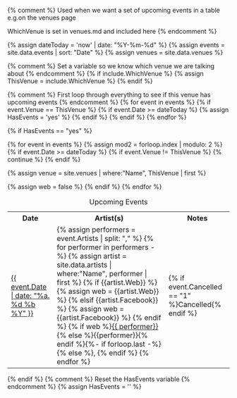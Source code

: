 {% comment %}
  Used when we want a set of upcoming events in a table
  e.g.on the venues page

  WhichVenue is set in venues.md and included here
{% endcomment %}


{% assign dateToday = 'now' | date: "%Y-%m-%d" %}
{% assign events = site.data.events | sort: "Date" %}
{% assign venues = site.data.venues %}

{% comment %}
  Set a variable so we know which venue we are talking about
{% endcomment %}
{% if include.WhichVenue %}
{% assign ThisVenue = include.WhichVenue %}
{% endif %}

{% comment %}
  First loop through everything to see if this venue has upcoming events
{% endcomment %}
{% for event in events %}
{% if event.Venue == ThisVenue  %}
{% if event.Date >= dateToday  %}
{% assign HasEvents = 'yes' %}
{% endif %}
{% endif %}
{% endfor %}

{% if HasEvents == "yes" %}
<div style="overflow-x:auto;" >
<table class="events">
<caption>Upcoming Events</caption>
<tr>
<th>Date</th>
<th>Artist(s)</th>
<th>Notes</th>
</tr>
{% for event in events %}
{% assign mod2 = forloop.index | modulo: 2 %}
{% if event.Date >= dateToday  %}
{% if event.Venue != ThisVenue %}
{% continue %}
{% endif %}

{% assign venue = site.venues | where:"Name", ThisVenue | first %}

<tr class="event-item {% if mod2 == 0 %}even{% else %}odd{% endif %}">
<td><a href="{{event.Link}}">{{ event.Date | date: "%a. %d %b %Y" }}</a></td>
<td>
{% assign performers = event.Artists | split: "," %}
{% for performer in performers -%}
{% assign artist = site.data.artists | where:"Name", performer | first  %}
{% if {{artist.Web}} %}
{% assign web = {{artist.Web}} %}
{% elsif {{artist.Facebook}} %}
{% assign web = {{artist.Facebook}} %}
{% endif %}
{% if web %}<a href="{{ web }}">{{ performer}}</a>{% else %}{{performer}}{% endif %}{%- if forloop.last -%}{% else %}, {% endif %}
{% endfor %}
</td>
<td>{% if event.Cancelled == "1"  %}Cancelled{% endif %}</td>
</tr>
{% assign web = false %}
{% endif %} <!-- in the future -->
{% endfor %}  
</table>
</div>
{% endif %}
{% comment %}
  Reset the HasEvents variable
{% endcomment %}
{% assign HasEvents = '' %}